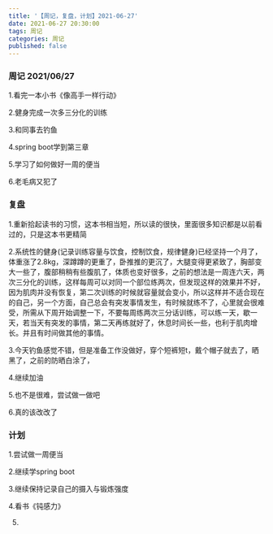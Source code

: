 ```yaml
---
title: '【周记，复盘，计划】2021-06-27'
date: 2021-06-27 20:30:00
tags: 周记
categories: 周记
published: false
---
```




### 周记 2021/06/27

1.看完一本小书《像高手一样行动》

2.健身完成一次多三分化的训练

3.和同事去钓鱼

4.spring boot学到第三章

5.学习了如何做好一周的便当

6.老毛病又犯了

### 复盘

1.重新拾起读书的习惯，这本书相当短，所以读的很快，里面很多知识都是以前看过的，只是这本书更精简

2.系统性的健身(记录训练容量与饮食，控制饮食，规律健身)已经坚持一个月了，体重涨了2.8kg，深蹲蹲的更重了，卧推推的更沉了，大腿变得更紧致了，胸部变大一些了，腹部稍稍有些腹肌了，体质也变好很多，之前的想法是一周连六天，两次三分化的训练，这样每周可以对同一个部位练两次，但发现这样的效果并不好，因为肌肉并没有恢复，第二次训练的时候就容量就会变小，所以这样并不适合现在的自己，另一个方面，自己总会有突发事情发生，有时候就练不了，心里就会很难受，所需从下周开始调整一下，不要每周练两次三分话训练，可以练一天，歇一天，若当天有突发的事情，第二天再练就好了，休息时间长一些，也利于肌肉增长。并且有时间做其他的事情。

3.今天钓鱼感觉不错，但是准备工作没做好，穿个短裤短t，戴个帽子就去了，晒黑了，之前的防晒白涂了，

4.继续加油

5.也不是很难，尝试做一做吧

6.真的该改改了

### 计划

1.尝试做一周便当

2.继续学spring boot

3.继续保持记录自己的摄入与锻炼强度

4.看书《钝感力》

5.
